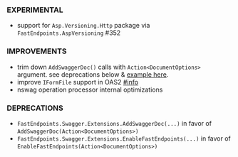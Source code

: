 ### EXPERIMENTAL
- support for `Asp.Versioning.Http` package via `FastEndpoints.AspVersioning` #352

### IMPROVEMENTS
- trim down `AddSwaggerDoc()` calls with `Action<DocumentOptions>` argument. see deprecations below & [example here](https://github.com/FastEndpoints/FastEndpoints/blob/6563531e2b3ac02a159927ee4a61a310e6c6b5fb/Web/Program.cs#L20-L32).
- improve `IFormFile` support in OAS2 [#info](https://discord.com/channels/933662816458645504/1101429081830064162)
- nswag operation processor internal optimizations

### DEPRECATIONS
- `FastEndpoints.Swagger.Extensions.AddSwaggerDoc(...)` in favor of `AddSwaggerDoc(Action<DocumentOptions>)`
- `FastEndpoints.Swagger.Extensions.EnableFastEndpoints(...)` in favor of `EnableFastEndpoints(Action<DocumentOptions>)`